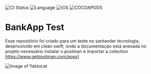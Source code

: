 ![CI Status](https://github.com/salllgado/TesteiOSv2/workflows/Swift/badge.svg)
![Language](https://img.shields.io/badge/language-Swift-orange)
![iOS](https://img.shields.io/badge/iOS-9.0%2B-success)
![COCOAPODS](https://img.shields.io/badge/dependency-cocoapods-red)

# BankApp Test

Esse repositório foi criado para um teste no santander tecnologia, desenvolvido em clean swift, onde a documentação está anexada no projeto
necessário instalar o postman e importar a colection https://www.getpostman.com/apps)

![Image of Yaktocat](https://github.com/SantanderTecnologia/TesteiOSv2/blob/master/telas.png)